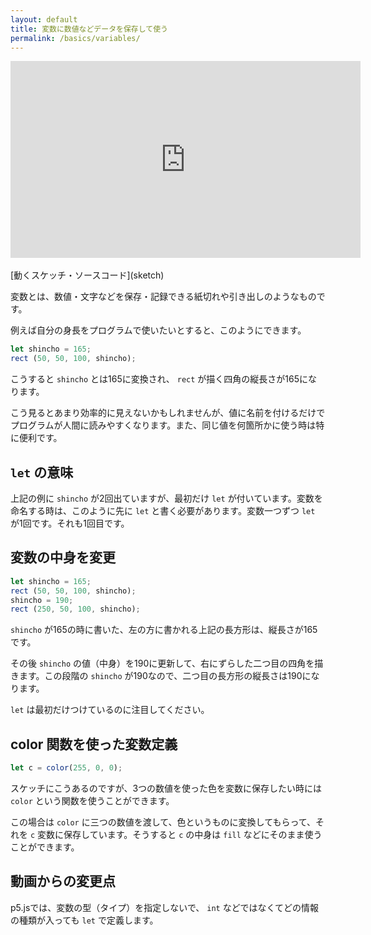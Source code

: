 ```yaml
---
layout: default
title: 変数に数値などデータを保存して使う
permalink: /basics/variables/
---
```

<div class="youtube-video-container">
  <iframe
    width="560"
    height="315"
    src="https://www.youtube.com/embed/hIg95cL_6HQ"
    frameborder="0"
    allow="accelerometer; autoplay; encrypted-media; gyroscope; picture-in-picture"
    allowfullscreen
  ></iframe>
</div>
<br />
[動くスケッチ・ソースコード](sketch)

変数とは、数値・文字などを保存・記録できる紙切れや引き出しのようなものです。

例えば自分の身長をプログラムで使いたいとすると、このようにできます。

```js
let shincho = 165;
rect (50, 50, 100, shincho);
```

こうすると `shincho` とは165に変換され、 `rect` が描く四角の縦長さが165になります。

こう見るとあまり効率的に見えないかもしれませんが、値に名前を付けるだけでプログラムが人間に読みやすくなります。また、同じ値を何箇所かに使う時は特に便利です。

## `let` の意味

上記の例に `shincho` が2回出ていますが、最初だけ `let` が付いています。変数を命名する時は、このように先に `let` と書く必要があります。変数一つずつ `let` が1回です。それも1回目です。

## 変数の中身を変更

```js
let shincho = 165;
rect (50, 50, 100, shincho);
shincho = 190;
rect (250, 50, 100, shincho);
```

`shincho` が165の時に書いた、左の方に書かれる上記の長方形は、縦長さが165です。

その後 `shincho` の値（中身）を190に更新して、右にずらした二つ目の四角を描きます。この段階の `shincho` が190なので、二つ目の長方形の縦長さは190になります。

`let` は最初だけつけているのに注目してください。

## color 関数を使った変数定義

```js
let c = color(255, 0, 0);
```

スケッチにこうあるのですが、3つの数値を使った色を変数に保存したい時には `color` という関数を使うことができます。

この場合は `color` に三つの数値を渡して、色というものに変換してもらって、それを `c` 変数に保存しています。そうすると `c` の中身は `fill` などにそのまま使うことができます。

## 動画からの変更点

p5.jsでは、変数の型（タイプ）を指定しないで、 `int` などではなくてどの情報の種類が入っても `let` で定義します。
